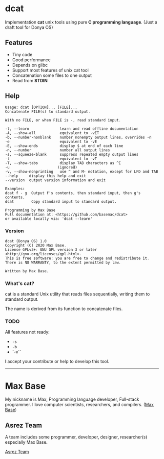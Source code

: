 # dcat

Implementation **cat** unix tools using pure **C programming language**. (Just a draft tool for Donya OS)

## Features

- Tiny code
- Good performance
- Depends on glibc
- Support most features of unix cat tool
- Concatenation some files to one output
- Read from **STDIN**

## Help

```
Usage: dcat [OPTION]... [FILE]...
Concatenate FILE(s) to standard output.

With no FILE, or when FILE is -, read standard input.

-l, --learn              learn and read offline documentation
-A, --show-all           equivalent to -vET
-b, --number-nonblank    number nonempty output lines, overrides -n
-e                       equivalent to -vE
-E, --show-ends          display $ at end of each line
-n, --number             number all output lines
-s, --squeeze-blank      suppress repeated empty output lines
-t                       equivalent to -vT
-T, --show-tabs          display TAB characters as ^I
-u                      (ignored)
-v, --show-nonprinting   use ^ and M- notation, except for LFD and TAB
--help     display this help and exit
--version  output version information and exit

Examples:
dcat f - g  Output f's contents, then standard input, then g's contents.
dcat        Copy standard input to standard output.

Programming by Max Base
Full documentation at: <https://github.com/basemac/dcat>
or available locally via: 'dcat --learn'
```

### Version

```
dcat (Donya OS) 1.0
Copyright (C) 2020 Max Base.
License GPLv3+: GNU GPL version 3 or later <http://gnu.org/licenses/gpl.html>.
This is free software: you are free to change and redistribute it.
There is NO WARRANTY, to the extent permitted by law.

Written by Max Base.
```

### What's cat?

cat is a standard Unix utility that reads files sequentially, writing them to standard output.

The name is derived from its function to concatenate files.

### TODO

All features not ready:

- `-s`
- `-b`
- `-v``

I accept your contribute or help to develop this tool.

---------

# Max Base

My nickname is Max, Programming language developer, Full-stack programmer. I love computer scientists, researchers, and compilers. ([Max Base](https://maxbase.org/))

## Asrez Team

A team includes some programmer, developer, designer, researcher(s) especially Max Base.

[Asrez Team](https://www.asrez.com/)

